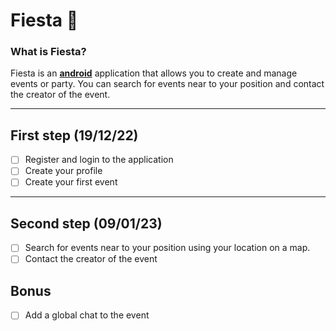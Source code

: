 # Fiesta 🎉

### What is Fiesta?

Fiesta is an <ins>**android**</ins> application that allows you to create and manage events or party.
You can search for events near to your position and contact the creator of the event. 

***

## First step (19/12/22)
- [ ] Register and login to the application
- [ ] Create your profile
- [ ] Create your first event

***

## Second step (09/01/23)
- [ ] Search for events near to your position using your location on a map.
- [ ] Contact the creator of the event

## Bonus
 - [ ] Add a global chat to the event
